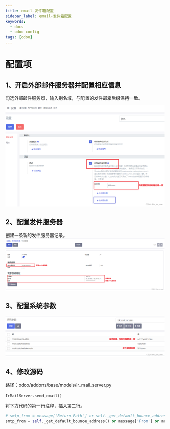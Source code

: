 ```yaml
---
title: email-发件箱配置
sidebar_label: email-发件箱配置
keywords:
  - docs
  - odoo config
tags: [odoo]
---
```



# 配置项
## 1、开启外部邮件服务器并配置相应信息
勾选外部邮件服务器，输入别名域，与配置的发件邮箱后缀保持一致。

![](./_image/outbox1.png)


## 2、配置发件服务器
创建一条新的发件服务器记录。  
![](./_image/outbox2.png)

## 3、配置系统参数
![](./_image/outbox3.png)

## 4、修改源码
路径：odoo/addons/base/models/ir_mail_server.py  

`IrMailServer.send_email()`  

将下方代码的第一行注释，插入第二行。

```python
# smtp_from = message['Return-Path'] or self._get_default_bounce_address() or message['From']
smtp_from = self._get_default_bounce_address() or message['From'] or message['Return-Path']
```

